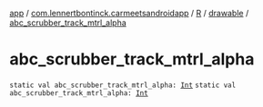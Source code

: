 [app](../../../index.md) / [com.lennertbontinck.carmeetsandroidapp](../../index.md) / [R](../index.md) / [drawable](index.md) / [abc_scrubber_track_mtrl_alpha](./abc_scrubber_track_mtrl_alpha.md)

# abc_scrubber_track_mtrl_alpha

`static val abc_scrubber_track_mtrl_alpha: `[`Int`](https://kotlinlang.org/api/latest/jvm/stdlib/kotlin/-int/index.html)
`static val abc_scrubber_track_mtrl_alpha: `[`Int`](https://kotlinlang.org/api/latest/jvm/stdlib/kotlin/-int/index.html)
